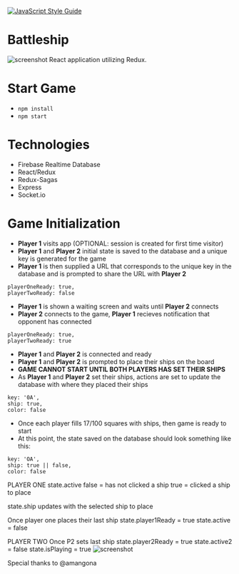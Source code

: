 [![JavaScript Style Guide](https://img.shields.io/badge/code_style-standard-brightgreen.svg)](https://standardjs.com)

# Battleship
![screenshot](./img/bs-set.jpg)
React application utilizing Redux.

# Start Game
- `npm install`
- `npm start`

# Technologies
- Firebase Realtime Database
- React/Redux
- Redux-Sagas
- Express
- Socket.io

# Game Initialization
- **Player 1** visits app (OPTIONAL: session is created for first time visitor)
- **Player 1** and **Player 2** initial state is saved to the database and a unique key is generated for the game
- **Player 1** is then supplied a URL that corresponds to the unique key in the database and is prompted to share the URL with **Player 2**
~~~~
playerOneReady: true,
playerTwoReady: false
~~~~
- **Player 1** is shown a waiting screen and waits until **Player 2** connects
- **Player 2** connects to the game, **Player 1** recieves notification that opponent has connected
~~~~
playerOneReady: true,
playerTwoReady: true
~~~~
- **Player 1** and **Player 2** is connected and ready
- **Player 1** and **Player 2** is prompted to place their ships on the board
- **GAME CANNOT START UNTIL BOTH PLAYERS HAS SET THEIR SHIPS**
- As **Player 1** and **Player 2** set their ships, actions are set to update the database with where they placed their ships
~~~~
key: '0A',
ship: true,
color: false
~~~~
- Once each player fills 17/100 squares with ships, then game is ready to start
- At this point, the state saved on the database should look something like this:
~~~~
key: 'OA',
ship: true || false,
color: false
~~~~
PLAYER ONE
state.active
false = has not clicked a ship
true = clicked a ship to place

state.ship
updates with the selected ship to place

Once player one places their last ship
state.player1Ready = true
state.active = false


PLAYER TWO
Once P2 sets last ship
state.player2Ready = true
state.active2 = false
state.isPlaying = true
![screenshot](./img/bs-progress.jpg)

Special thanks to @amangona
